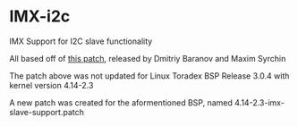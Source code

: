 # IMX-i2c
IMX Support for I2C slave functionality

All based off of [this patch](https://lore.kernel.org/patchwork/patch/639459/), released by Dmitriy Baranov and Maxim Syrchin

The patch above was not updated for Linux Toradex BSP Release 3.0.4 with kernel version 4.14-2.3

A new patch was created for the aformentioned BSP, named  4.14-2.3-imx-slave-support.patch
